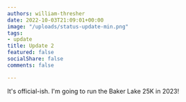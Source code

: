 ```yaml
---
authors: william-thresher
date: 2022-10-03T21:09:01+00:00
image: "/uploads/status-update-min.png"
tags:
- update
title: Update 2
featured: false
socialShare: false
comments: false

---
```

It's official-ish. I'm going to run the Baker Lake 25K in 2023!